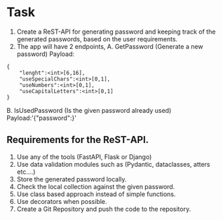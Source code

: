 # Task

1. Create a ReST-API for generating password and keeping track of the generated passwords, based on the user requirements.
2. The app will have 2 endpoints,
  A. GetPassword (Generate a new password)
   Payload: 
```
{
    "lenght":<int>[6,16],
    "useSpecialChars":<int>[0,1],
    "useNumbers":<int>[0,1], 
    "useCapitalLetters":<int>[0,1]
}
```
  B. IsUsedPassword (Is the given password already used)
   Payload:'{"password":<string>}'
 
## Requirements for the ReST-API.

1. Use any of the tools (FastAPI, Flask or Django)
2. Use data validation modules such as (Pydantic, dataclasses, atters etc....)
3. Store the generated password locally.
4. Check the local collection against the given password.
5. Use class based approach instead of simple functions.
6. Use decorators when possible.
7. Create a Git Repository and push the code to the repository.

